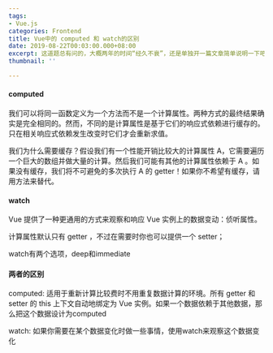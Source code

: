 ```yaml
---
tags:
- Vue.js
categories: Frontend
title: Vue中的 computed 和 watch的区别
date: 2019-08-22T00:03:00.000+08:00
excerpt: 这道题总有问的，大概两年的时间“经久不衰”，还是单独开一篇文章简单说明一下吧。
thumbnail: ''

---
```

#### computed
我们可以将同一函数定义为一个方法而不是一个计算属性。两种方式的最终结果确实是完全相同的。然而，不同的是计算属性是基于它们的响应式依赖进行缓存的。只在相关响应式依赖发生改变时它们才会重新求值。

我们为什么需要缓存？假设我们有一个性能开销比较大的计算属性 A，它需要遍历一个巨大的数组并做大量的计算。然后我们可能有其他的计算属性依赖于 A 。如果没有缓存，我们将不可避免的多次执行 A 的 getter！如果你不希望有缓存，请用方法来替代。

#### watch
Vue 提供了一种更通用的方式来观察和响应 Vue 实例上的数据变动：侦听属性。

计算属性默认只有 getter ，不过在需要时你也可以提供一个 setter；

watch有两个选项，deep和immediate

#### 两者的区别

computed: 适用于重新计算比较费时不用重复数据计算的环境。所有 getter 和 setter 的 this 上下文自动地绑定为 Vue 实例。如果一个数据依赖于其他数据，那么把这个数据设计为computed

watch: 如果你需要在某个数据变化时做一些事情，使用watch来观察这个数据变化